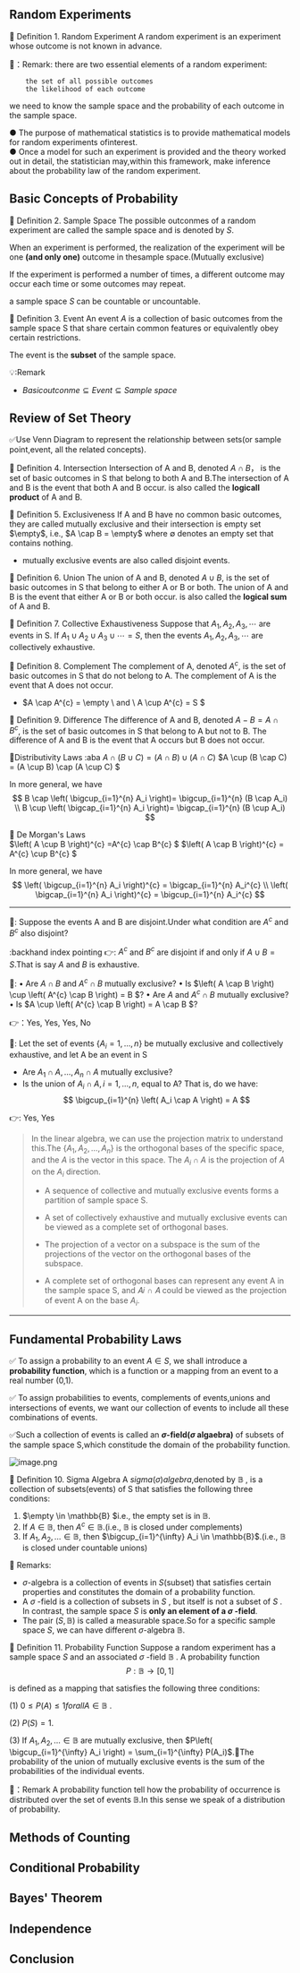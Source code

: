 ## Random Experiments
💬 Definition 1. Random Experiment
A random experiment is an experiment whose outcome is not known in advance.

🚩：Remark: there are two essential elements of a random experiment: 

        the set of all possible outcomes
        the likelihood of each outcome

we need to know the sample space and the probability of each outcome in the sample space.

● The purpose of mathematical statistics is to provide mathematical models for random experiments ofinterest.   
● Once a model for such an experiment is provided and  the theory worked out in detail, the statistician may,within this framework, make inference about the probability law of the random experiment.

## Basic Concepts of Probability
💬 Definition 2. Sample Space 
The possible outconmes of a random experiment are called the sample space and is denoted by $S$.

When an experiment is performed, the realization of the experiment will be one **(and only one)** outcome in thesample space.(Mutually exclusive)

If the experiment is performed a number of times, a different outcome may occur each time or some outcomes may repeat.

a sample space $S$ can be countable or uncountable.

💬 Definition 3. Event
An event $A$ is a collection of basic outcomes from the sample space S that share certain common features or equivalently obey certain restrictions.

The event is the **subset** of the sample space.



💡:Remark 
- $Basic outconme \subseteq  Event   \subseteq  Sample\ space$

## Review of Set Theory
✅Use Venn Diagram to represent the relationship between sets(or sample point,event, all the related concepts).

💬 Definition 4. Intersection 
Intersection of A and B, denoted $A \cap B$， is the set of basic outcomes in S that belong to both A and B.The intersection of A and B is the event that both A and B occur. is also called the **logicall product** of A and B.

 💬 Definition 5. Exclusiveness
If A and B have no common basic outcomes, they are
called mutually exclusive and their intersection is empty set $\empty$, i.e., $A \cap B = \empty$ where ∅ denotes an empty set that contains nothing.

- mutually exclusive events are also called disjoint events.

💬 Definition 6. Union
The union of A and B, denoted $A \cup B$, is the set of basic outcomes in S that belong to either A or B or both. The union of A and B is the event that either A or B or both occur. is also called the **logical sum** of A and B.

💬 Definition 7. Collective Exhaustiveness
Suppose that $A_1, A_2, A_3, \cdots$ are events in S. If $A_1 \cup A_2 \cup A_3 \cup \cdots = S$, then the events $A_1, A_2, A_3, \cdots$ are collectively exhaustive.

💬 Definition 8. Complement
The complement of A, denoted $A^c$, is the set of basic outcomes in S that do not belong to A. The complement of A is the event that A does not occur.

- $A \cap A^{c} = \empty \ and \ A \cup A^{c} = S $

💬 Definition 9. Difference
The difference of A and B, denoted $A - B = A \cap B^{c}$, is the set of basic outcomes in S that belong to A but not to B. The difference of A and B is the event that A occurs but B does not occur.

🧮Distributivity Laws :aba
$A \cap (B \cup C) = (A \cap B) \cup (A \cap C)$
$A \cup (B \cap C) = (A \cup B) \cap (A \cup C) $

In more general, we have
$$
B \cap \left( \bigcup_{i=1}^{n} A_i \right)= \bigcup_{i=1}^{n} (B \cap A_i) \\
B \cup \left( \bigcap_{i=1}^{n} A_i \right)= \bigcap_{i=1}^{n} (B \cup A_i)
$$

🧮 De Morgan's Laws  
$\left( A \cup  B \right)^{c} =A^{c} \cap B^{c} $
$\left( A \cap  B  \right)^{c} = A^{c} \cup B^{c} $

In more general, we have
$$
\left( \bigcup_{i=1}^{n} A_i \right)^{c} = \bigcap_{i=1}^{n} A_i^{c} \\
\left( \bigcap_{i=1}^{n} A_i \right)^{c} = \bigcup_{i=1}^{n} A_i^{c}
$$

---

🌰: Suppose the events A and B are disjoint.Under what condition are $A^{c}$ and $B^{c}$ also disjoint?

:backhand index pointing
👉: $A^{c}$ and $B^{c}$ are disjoint if and only if $A \cup B = S$.That is say $A$ and $B$ is exhaustive.

🌰: • Are $A \cap  B$ and $A^{c} \cap B$ mutually exclusive?
• Is $\left( A \cap B \right) \cup \left( A^{c} \cap B \right) = B $?
• Are $A$ and $A^{c} \cap  B$ mutually exclusive?
• Is $A \cup \left( A^{c} \cap B \right) = A \cap B $?

👉：Yes, Yes, Yes, No

🌰: Let the set of events $\{ A_i = 1 , \ldots ,n \}$ be mutually exclusive and collectively exhaustive, and let A be an event in S
- Are $A_1 \cap A, \ldots ,A_n \cap A$ mutually exclusive?
- Is the union of $A_i \cap A, i = 1, \ldots ,n$, equal to A?
That is, do we have:
$$
\bigcup_{i=1}^{n} \left( A_i \cap A \right) = A
$$

👉: Yes, Yes

> In the linear algebra, we can use the projection matrix to understand this.The $\{ A_1,A_2, \ldots ,A_n \}$ is the orthogonal bases of the specific space, and the $A$ is the vector in this space. The $A_i \cap A$ is the projection of $A$ on the $A_i$ direction.
> 
> - A sequence of collective and mutually exclusive events forms a partition of sample space S.
> 
> - A set of collectively exhaustive and mutually exclusive events can be viewed as a complete set of orthogonal bases.
> 
> - The projection of a vector on a subspace is the sum of the projections of the vector on the orthogonal bases of the subspace.
> 
> - A complete set of orthogonal bases can represent any event A in the sample space S, and 𝐴𝑖 ∩ 𝐴 could be viewed as the projection of event A on the base $A_i$.

---

## Fundamental Probability Laws
✅ To assign a probability to an event $A \in S$, we shall introduce a **probability function**, which is a function or a mapping from an event to a real number (0,1).

✅ To assign probabilities to events, complements of events,unions and intersections of events, we want our collection of events to include all these combinations of events.

✅Such a collection of events is called an **$\sigma$-field($\sigma$ algaebra)** of subsets of the sample space S,which constitude the domain of the probability function.

![image.png](https://img10.360buyimg.com/ddimg/jfs/t1/209581/28/38739/6451/656b139eF3f92090d/e8ba1188e7d747ec.jpg)

💬 Definition 10. Sigma Algebra 
A $sigma(\sigma) algebra$,denoted by $\mathbb{B}$ , is a collection of subsets(events) of S that satisfies the following three conditions:

1. $\empty \in \mathbb{B} $i.e., the empty set is in $\mathbb{B}$.
2. If $A \in \mathbb{B}$, then $A^{c} \in \mathbb{B}$.(i.e., $\mathbb{B}$ is closed under complements)
3. If $A_1,A_2, \ldots \in \mathbb{B}$, then $\bigcup_{i=1}^{\infty} A_i \in \mathbb{B}$.(i.e., $\mathbb{B}$ is closed under countable unions)


🚩 Remarks:

- $\sigma$-algebra is a collection of events in $S$(subset) that satisfies certain properties and constitutes the domain of a probability function.
- A $\sigma$ -field is a collection of subsets in $S$ , but itself is not a subset of $S$ . In contrast, the sample space $S$  is **only an element of a $\sigma$ -field**.
- The pair $(S,\mathbb{B})$ is called a measurable space.So for a specific sample space $S$, we can have different $\sigma$-algebra $\mathbb{B}$.

💬 Definition 11. Probability Function
Suppose a random experiment has a sample space $S$  and an associated $\sigma$ -field $\mathbb{B}$ . A probability function
$$
P:\mathbb{B} \to [0,1]
$$ 

is defined as a mapping that satisfies the following three conditions:

(1) $0 \le P(A) \le 1 for all A \in \mathbb{B}$ .

(2) $P(S) = 1$.

(3) If $A_1,A_2, \ldots \in \mathbb{B}$ are mutually exclusive, then $P\left( \bigcup_{i=1}^{\infty} A_i \right) = \sum_{i=1}^{\infty} P(A_i)$.🚩The probability of the union of mutually exclusive events is the sum of the probabilities of the individual events.

🚩：Remark
A probability function tell how the probability of occurrence is distributed over the set of events $\mathbb{B}$.In this sense we speak of a distribution of probability.


## Methods of Counting
## Conditional Probability
## Bayes' Theorem
## Independence
## Conclusion